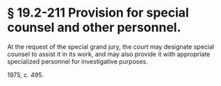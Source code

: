# § 19.2-211 Provision for special counsel and other personnel.

<p>At the request of the special grand jury, the court may designate special counsel to assist it in its work, and may also provide it with appropriate specialized personnel for investigative purposes.</p><p>1975, c. 495.</p>
